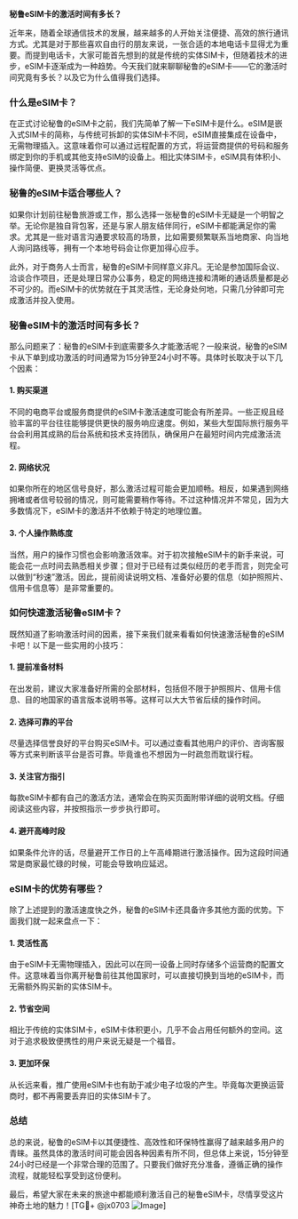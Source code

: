 **秘鲁eSIM卡的激活时间有多长？**

近年来，随着全球通信技术的发展，越来越多的人开始关注便捷、高效的旅行通讯方式。尤其是对于那些喜欢自由行的朋友来说，一张合适的本地电话卡显得尤为重要。而提到电话卡，大家可能首先想到的就是传统的实体SIM卡，但随着技术的进步，eSIM卡逐渐成为一种趋势。今天我们就来聊聊秘鲁的eSIM卡——它的激活时间究竟有多长？以及它为什么值得我们选择。

### 什么是eSIM卡？

在正式讨论秘鲁的eSIM卡之前，我们先简单了解一下eSIM卡是什么。eSIM是嵌入式SIM卡的简称，与传统可拆卸的实体SIM卡不同，eSIM直接集成在设备中，无需物理插入。这意味着你可以通过远程配置的方式，将运营商提供的号码和服务绑定到你的手机或其他支持eSIM的设备上。相比实体SIM卡，eSIM具有体积小、操作简便、更换灵活等优点。

### 秘鲁的eSIM卡适合哪些人？

如果你计划前往秘鲁旅游或工作，那么选择一张秘鲁的eSIM卡无疑是一个明智之举。无论你是独自背包客，还是与家人朋友结伴同行，eSIM卡都能满足你的需求。尤其是一些对语言沟通要求较高的场景，比如需要频繁联系当地商家、向当地人询问路线等，拥有一个本地号码会让你更加得心应手。

此外，对于商务人士而言，秘鲁的eSIM卡同样意义非凡。无论是参加国际会议、洽谈合作项目，还是处理日常办公事务，稳定的网络连接和清晰的通话质量都是必不可少的。而eSIM卡的优势就在于其灵活性，无论身处何地，只需几分钟即可完成激活并投入使用。

### 秘鲁eSIM卡的激活时间有多长？

那么问题来了：秘鲁的eSIM卡到底需要多久才能激活呢？一般来说，秘鲁的eSIM卡从下单到成功激活的时间通常为15分钟至24小时不等。具体时长取决于以下几个因素：

#### 1. **购买渠道**
不同的电商平台或服务商提供的eSIM卡激活速度可能会有所差异。一些正规且经验丰富的平台往往能够提供更快的服务响应速度。例如，某些大型国际旅行服务平台会利用其成熟的后台系统和技术支持团队，确保用户在最短时间内完成激活流程。

#### 2. **网络状况**
如果你所在的地区信号良好，那么激活过程可能会更加顺畅。相反，如果遇到网络拥堵或者信号较弱的情况，则可能需要稍作等待。不过这种情况并不常见，因为大多数情况下，eSIM卡的激活并不依赖于特定的地理位置。

#### 3. **个人操作熟练度**
当然，用户的操作习惯也会影响激活效率。对于初次接触eSIM卡的新手来说，可能会花一点时间去熟悉相关步骤；但对于已经有过类似经历的老手而言，则完全可以做到“秒速”激活。因此，提前阅读说明文档、准备好必要的信息（如护照照片、信用卡信息等）是非常重要的。

### 如何快速激活秘鲁eSIM卡？

既然知道了影响激活时间的因素，接下来我们就来看看如何快速激活秘鲁的eSIM卡吧！以下是一些实用的小技巧：

#### 1. 提前准备材料
在出发前，建议大家准备好所需的全部材料，包括但不限于护照照片、信用卡信息、目的地国家的语言版本说明书等。这样可以大大节省后续的操作时间。

#### 2. 选择可靠的平台
尽量选择信誉良好的平台购买eSIM卡。可以通过查看其他用户的评价、咨询客服等方式来判断该平台是否可靠。毕竟谁也不想因为一时疏忽而耽误行程。

#### 3. 关注官方指引
每款eSIM卡都有自己的激活方法，通常会在购买页面附带详细的说明文档。仔细阅读这些内容，并按照指示一步步执行即可。

#### 4. 避开高峰时段
如果条件允许的话，尽量避开工作日的上午高峰期进行激活操作。因为这段时间通常是商家最忙碌的时候，可能会导致响应延迟。

### eSIM卡的优势有哪些？

除了上述提到的激活速度快之外，秘鲁的eSIM卡还具备许多其他方面的优势。下面我们就一起来盘点一下：

#### 1. 灵活性高
由于eSIM卡无需物理插入，因此可以在同一设备上同时存储多个运营商的配置文件。这意味着当你离开秘鲁前往其他国家时，可以直接切换到当地的eSIM卡，而无需额外购买新的实体SIM卡。

#### 2. 节省空间
相比于传统的实体SIM卡，eSIM卡体积更小，几乎不会占用任何额外的空间。这对于追求极致便携性的用户来说无疑是一个福音。

#### 3. 更加环保
从长远来看，推广使用eSIM卡也有助于减少电子垃圾的产生。毕竟每次更换运营商时，都不再需要丢弃旧的实体SIM卡了。

### 总结

总的来说，秘鲁的eSIM卡以其便捷性、高效性和环保特性赢得了越来越多用户的青睐。虽然具体的激活时间可能会因各种因素有所不同，但总体上来说，15分钟至24小时已经是一个非常合理的范围了。只要我们做好充分准备，遵循正确的操作流程，就能轻松享受到这份便利。

最后，希望大家在未来的旅途中都能顺利激活自己的秘鲁eSIM卡，尽情享受这片神奇土地的魅力！[TG💪+ @jx0703 ![Image](https://github.com/user-attachments/assets/dbca1d08-cadb-493c-b0ec-ad6f7a83f270)]